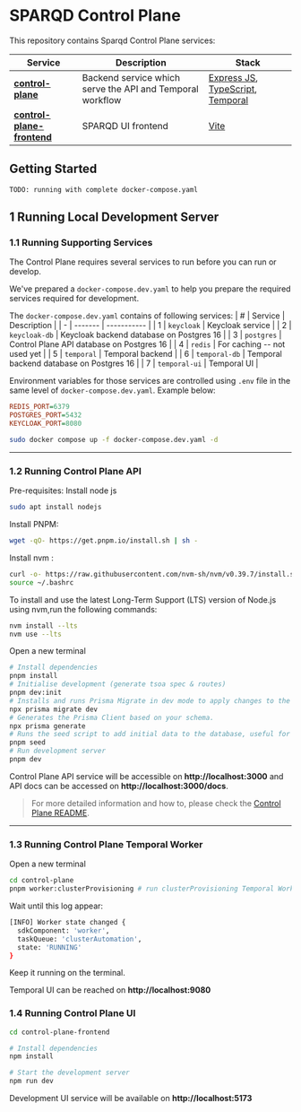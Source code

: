 # SPARQD Control Plane

This repository contains Sparqd Control Plane services:

| Service | Description | Stack |
| ------- | ----------- | ----- |
| [**control-plane**](./control-plane/) | Backend service which serve the API and Temporal workflow | [Express JS](https://expressjs.com/), [TypeScript](https://www.typescriptlang.org/), [Temporal](https://docs.temporal.io/) |
| [**control-plane-frontend**](./control-plane-frontend/) | SPARQD UI frontend | [Vite](https://vite.dev/) |

## Getting Started
`TODO: running with complete docker-compose.yaml`

## 1 Running Local Development Server

### 1.1 Running Supporting Services

The Control Plane requires several services to run before you can run or develop.

We've prepared a `docker-compose.dev.yaml` to help you prepare the required services required for development.

The `docker-compose.dev.yaml` contains of following services:
| # | Service | Description |
| - | ------- | ----------- |
| 1 | `keycloak` | Keycloak service |
| 2 | `keycloak-db` | Keycloak backend database on Postgres 16 |
| 3 | `postgres` | Control Plane API database on Postgres 16 |
| 4 | `redis` | For caching -- not used yet |
| 5 | `temporal` | Temporal backend |
| 6 | `temporal-db` | Temporal backend database on Postgres 16 |
| 7 | `temporal-ui` | Temporal UI |

Environment variables for those services are controlled using `.env` file in the same level of `docker-compose.dev.yaml`. Example below:
```ini
REDIS_PORT=6379
POSTGRES_PORT=5432
KEYCLOAK_PORT=8080
```

```bash
sudo docker compose up -f docker-compose.dev.yaml -d
```

---

### 1.2 Running Control Plane API
Pre-requisites:
Install node js 
```bash
sudo apt install nodejs
```
Install PNPM:
```bash
wget -qO- https://get.pnpm.io/install.sh | sh -
```
Install nvm :
```bash
curl -o- https://raw.githubusercontent.com/nvm-sh/nvm/v0.39.7/install.sh | bash
source ~/.bashrc
```
To install and use the latest Long-Term Support (LTS) version of Node.js using nvm,run the following commands:
```bash
nvm install --lts
nvm use --lts
```

Open a new terminal

```bash
# Install dependencies
pnpm install
# Initialise development (generate tsoa spec & routes)
pnpm dev:init
# Installs and runs Prisma Migrate in dev mode to apply changes to the database, create a migration file if needed, and generate the Prisma client.
npx prisma migrate dev
# Generates the Prisma Client based on your schema.
npx prisma generate
# Runs the seed script to add initial data to the database, useful for local testing or resetting the DB
pnpm seed
# Run development server
pnpm dev
```

Control Plane API service will be accessible on **http://localhost:3000** and API docs can be accessed on **http://localhost:3000/docs**.

> For more detailed information and how to, please check the [Control Plane README](./control-plane/README.md).

---

### 1.3 Running Control Plane Temporal Worker
Open a new terminal

```bash
cd control-plane
pnpm worker:clusterProvisioning # run clusterProvisioning Temporal Worker
```

Wait until this log appear:
```bash
[INFO] Worker state changed {
  sdkComponent: 'worker',
  taskQueue: 'clusterAutomation',
  state: 'RUNNING'
}
```

Keep it running on the terminal.

Temporal UI can be reached on **http://localhost:9080**

### 1.4 Running Control Plane UI

```bash
cd control-plane-frontend

# Install dependencies
npm install

# Start the development server
npm run dev
```

Development UI service will be available on **http://localhost:5173**
